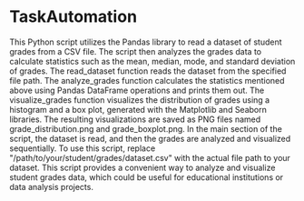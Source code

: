 # TaskAutomation

This Python script utilizes the Pandas library to read a dataset of student grades from a CSV file. The script then analyzes the grades data to calculate statistics such as the mean, median, mode, and standard deviation of grades. The read_dataset function reads the dataset from the specified file path. The analyze_grades function calculates the statistics mentioned above using Pandas DataFrame operations and prints them out. The visualize_grades function visualizes the distribution of grades using a histogram and a box plot, generated with the Matplotlib and Seaborn libraries. The resulting visualizations are saved as PNG files named grade_distribution.png and grade_boxplot.png. In the main section of the script, the dataset is read, and then the grades are analyzed and visualized sequentially. To use this script, replace "/path/to/your/student/grades/dataset.csv" with the actual file path to your dataset. This script provides a convenient way to analyze and visualize student grades data, which could be useful for educational institutions or data analysis projects.
